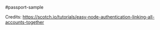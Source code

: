 #passport-sample

Credits: https://scotch.io/tutorials/easy-node-authentication-linking-all-accounts-together
